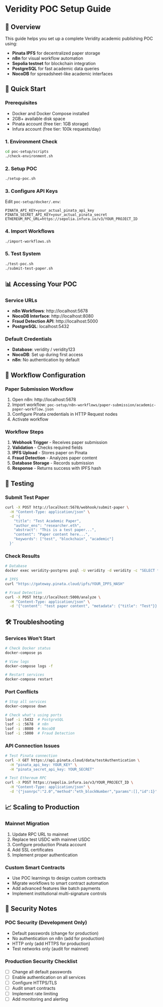 # Veridity POC Setup Guide

## 🎯 Overview

This guide helps you set up a complete Veridity academic publishing POC using:
- **Pinata IPFS** for decentralized paper storage
- **n8n** for visual workflow automation
- **Sepolia testnet** for blockchain integration
- **PostgreSQL** for fast academic data queries
- **NocoDB** for spreadsheet-like academic interfaces

## 🚀 Quick Start

### Prerequisites
- Docker and Docker Compose installed
- 2GB+ available disk space
- Pinata account (free tier: 1GB storage)
- Infura account (free tier: 100k requests/day)

### 1. Environment Check
```bash
cd poc-setup/scripts
./check-environment.sh
```

### 2. Setup POC
```bash
./setup-poc.sh
```

### 3. Configure API Keys
Edit `poc-setup/docker/.env`:
```env
PINATA_API_KEY=your_actual_pinata_api_key
PINATA_SECRET_API_KEY=your_actual_pinata_secret
ETHEREUM_RPC_URL=https://sepolia.infura.io/v3/YOUR_PROJECT_ID
```

### 4. Import Workflows
```bash
./import-workflows.sh
```

### 5. Test System
```bash
./test-poc.sh
./submit-test-paper.sh
```

## 📊 Accessing Your POC

### Service URLs
- **n8n Workflows**: http://localhost:5678
- **NocoDB Interface**: http://localhost:8080  
- **Fraud Detection API**: http://localhost:5000
- **PostgreSQL**: localhost:5432

### Default Credentials
- **Database**: veridity / veridity123
- **NocoDB**: Set up during first access
- **n8n**: No authentication by default

## 🔧 Workflow Configuration

### Paper Submission Workflow
1. Open n8n: http://localhost:5678
2. Import workflow: `poc-setup/n8n-workflows/paper-submission/academic-paper-workflow.json`
3. Configure Pinata credentials in HTTP Request nodes
4. Activate workflow

### Workflow Steps
1. **Webhook Trigger** - Receives paper submission
2. **Validation** - Checks required fields
3. **IPFS Upload** - Stores paper on Pinata
4. **Fraud Detection** - Analyzes paper content
5. **Database Storage** - Records submission
6. **Response** - Returns success with IPFS hash

## 🧪 Testing

### Submit Test Paper
```bash
curl -X POST http://localhost:5678/webhook/submit-paper \
  -H "Content-Type: application/json" \
  -d '{
    "title": "Test Academic Paper",
    "author_ens": "researcher.eth",
    "abstract": "This is a test paper...",
    "content": "Paper content here...",
    "keywords": ["test", "blockchain", "academic"]
  }'
```

### Check Results
```bash
# Database
docker exec veridity-postgres psql -U veridity -d veridity -c "SELECT * FROM academic_papers;"

# IPFS
curl "https://gateway.pinata.cloud/ipfs/YOUR_IPFS_HASH"

# Fraud Detection
curl -X POST http://localhost:5000/analyze \
  -H "Content-Type: application/json" \
  -d '{"content": "test paper content", "metadata": {"title": "Test"}}'
```

## 🛠️ Troubleshooting

### Services Won't Start
```bash
# Check Docker status
docker-compose ps

# View logs
docker-compose logs -f

# Restart services
docker-compose restart
```

### Port Conflicts
```bash
# Stop all services
docker-compose down

# Check what's using ports
lsof -i :5432  # PostgreSQL
lsof -i :5678  # n8n
lsof -i :8080  # NocoDB
lsof -i :5000  # Fraud Detection
```

### API Connection Issues
```bash
# Test Pinata connection
curl -X GET https://api.pinata.cloud/data/testAuthentication \
  -H "pinata_api_key: YOUR_KEY" \
  -H "pinata_secret_api_key: YOUR_SECRET"

# Test Ethereum RPC
curl -X POST https://sepolia.infura.io/v3/YOUR_PROJECT_ID \
  -H "Content-Type: application/json" \
  -d '{"jsonrpc":"2.0","method":"eth_blockNumber","params":[],"id":1}'
```

## 📈 Scaling to Production

### Mainnet Migration
1. Update RPC URL to mainnet
2. Replace test USDC with mainnet USDC
3. Configure production Pinata account
4. Add SSL certificates
5. Implement proper authentication

### Custom Smart Contracts
- Use POC learnings to design custom contracts
- Migrate workflows to smart contract automation
- Add advanced features like batch payments
- Implement institutional multi-signature controls

## 🔐 Security Notes

### POC Security (Development Only)
- Default passwords (change for production)
- No authentication on n8n (add for production)
- HTTP only (add HTTPS for production)
- Test networks only (audit for mainnet)

### Production Security Checklist
- [ ] Change all default passwords
- [ ] Enable authentication on all services  
- [ ] Configure HTTPS/TLS
- [ ] Audit smart contracts
- [ ] Implement rate limiting
- [ ] Add monitoring and alerting
